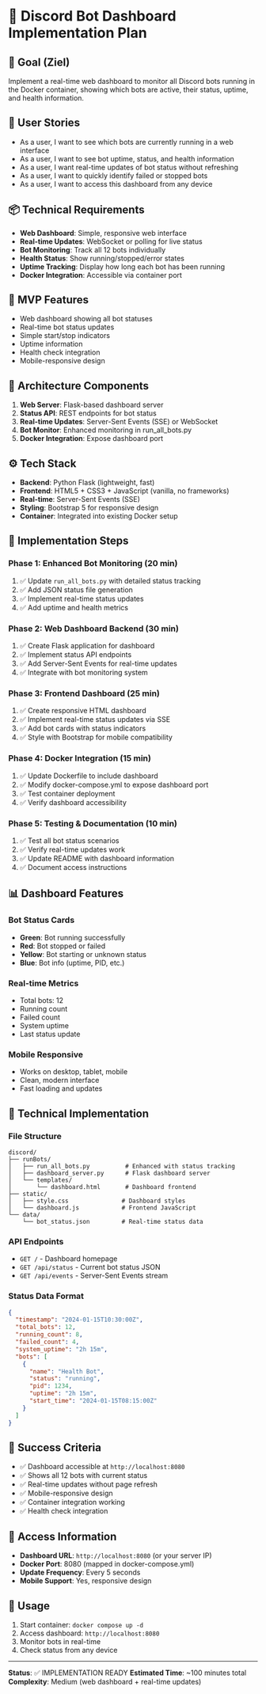 # 🤖 Discord Bot Dashboard Implementation Plan

## 🎯 Goal (Ziel)
Implement a real-time web dashboard to monitor all Discord bots running in the Docker container, showing which bots are active, their status, uptime, and health information.

## 👤 User Stories
- As a user, I want to see which bots are currently running in a web interface
- As a user, I want to see bot uptime, status, and health information
- As a user, I want real-time updates of bot status without refreshing
- As a user, I want to quickly identify failed or stopped bots
- As a user, I want to access this dashboard from any device

## 📦 Technical Requirements
- **Web Dashboard**: Simple, responsive web interface
- **Real-time Updates**: WebSocket or polling for live status
- **Bot Monitoring**: Track all 12 bots individually
- **Health Status**: Show running/stopped/error states
- **Uptime Tracking**: Display how long each bot has been running
- **Docker Integration**: Accessible via container port

## 🔪 MVP Features
- Web dashboard showing all bot statuses
- Real-time bot status updates
- Simple start/stop indicators
- Uptime information
- Health check integration
- Mobile-responsive design

## 🧱 Architecture Components
1. **Web Server**: Flask-based dashboard server
2. **Status API**: REST endpoints for bot status
3. **Real-time Updates**: Server-Sent Events (SSE) or WebSocket
4. **Bot Monitor**: Enhanced monitoring in run_all_bots.py
5. **Docker Integration**: Expose dashboard port

## ⚙️ Tech Stack
- **Backend**: Python Flask (lightweight, fast)
- **Frontend**: HTML5 + CSS3 + JavaScript (vanilla, no frameworks)
- **Real-time**: Server-Sent Events (SSE)
- **Styling**: Bootstrap 5 for responsive design
- **Container**: Integrated into existing Docker setup

## 🚀 Implementation Steps

### Phase 1: Enhanced Bot Monitoring (20 min)
1. ✅ Update `run_all_bots.py` with detailed status tracking
2. ✅ Add JSON status file generation
3. ✅ Implement real-time status updates
4. ✅ Add uptime and health metrics

### Phase 2: Web Dashboard Backend (30 min)
1. ✅ Create Flask application for dashboard
2. ✅ Implement status API endpoints
3. ✅ Add Server-Sent Events for real-time updates
4. ✅ Integrate with bot monitoring system

### Phase 3: Frontend Dashboard (25 min)
1. ✅ Create responsive HTML dashboard
2. ✅ Implement real-time status updates via SSE
3. ✅ Add bot cards with status indicators
4. ✅ Style with Bootstrap for mobile compatibility

### Phase 4: Docker Integration (15 min)
1. ✅ Update Dockerfile to include dashboard
2. ✅ Modify docker-compose.yml to expose dashboard port
3. ✅ Test container deployment
4. ✅ Verify dashboard accessibility

### Phase 5: Testing & Documentation (10 min)
1. ✅ Test all bot status scenarios
2. ✅ Verify real-time updates work
3. ✅ Update README with dashboard information
4. ✅ Document access instructions

## 📊 Dashboard Features

### Bot Status Cards
- **Green**: Bot running successfully
- **Red**: Bot stopped or failed
- **Yellow**: Bot starting or unknown status
- **Blue**: Bot info (uptime, PID, etc.)

### Real-time Metrics
- Total bots: 12
- Running count
- Failed count
- System uptime
- Last status update

### Mobile Responsive
- Works on desktop, tablet, mobile
- Clean, modern interface
- Fast loading and updates

## 🔧 Technical Implementation

### File Structure
```
discord/
├── runBots/
│   ├── run_all_bots.py          # Enhanced with status tracking
│   ├── dashboard_server.py      # Flask dashboard server
│   └── templates/
│       └── dashboard.html       # Dashboard frontend
├── static/
│   ├── style.css               # Dashboard styles
│   └── dashboard.js            # Frontend JavaScript
└── data/
    └── bot_status.json         # Real-time status data
```

### API Endpoints
- `GET /` - Dashboard homepage
- `GET /api/status` - Current bot status JSON
- `GET /api/events` - Server-Sent Events stream

### Status Data Format
```json
{
  "timestamp": "2024-01-15T10:30:00Z",
  "total_bots": 12,
  "running_count": 8,
  "failed_count": 4,
  "system_uptime": "2h 15m",
  "bots": [
    {
      "name": "Health Bot",
      "status": "running",
      "pid": 1234,
      "uptime": "2h 15m",
      "start_time": "2024-01-15T08:15:00Z"
    }
  ]
}
```

## 🎯 Success Criteria
- ✅ Dashboard accessible at `http://localhost:8080`
- ✅ Shows all 12 bots with current status
- ✅ Real-time updates without page refresh
- ✅ Mobile-responsive design
- ✅ Container integration working
- ✅ Health check integration

## 🔗 Access Information
- **Dashboard URL**: `http://localhost:8080` (or your server IP)
- **Docker Port**: 8080 (mapped in docker-compose.yml)
- **Update Frequency**: Every 5 seconds
- **Mobile Support**: Yes, responsive design

## 📱 Usage
1. Start container: `docker compose up -d`
2. Access dashboard: `http://localhost:8080`
3. Monitor bots in real-time
4. Check status from any device

---
**Status**: ✅ IMPLEMENTATION READY
**Estimated Time**: ~100 minutes total
**Complexity**: Medium (web dashboard + real-time updates) 